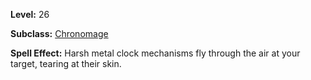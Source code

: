 <!-- TITLE: Spell: Cruel Cogs -->
<!-- SUBTITLE:  -->

**Level:** 26

**Subclass:** [Chronomage](chronomage)

**Spell Effect:** Harsh metal clock mechanisms fly through the air at your target, tearing at their skin.
